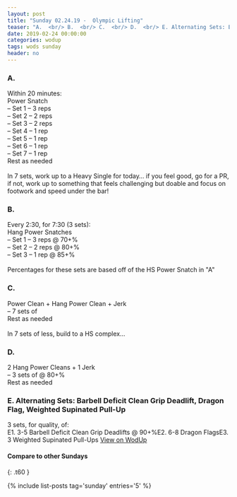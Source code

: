 ```yaml
---
layout: post
title: "Sunday 02.24.19 -  Olympic Lifting"
teaser: "A.  <br/> B.  <br/> C.  <br/> D.  <br/> E. Alternating Sets: Barbell Deficit Clean Grip Deadlift, Dragon Flag, Weighted Supinated Pull-Up"
date: 2019-02-24 00:00:00
categories: wodup
tags: wods sunday
header: no
---
```



<h3>A.  </h3>
Within 20 minutes:<br/>
Power Snatch<br/>– Set 1 – 3 reps <br/>– Set 2 – 2 reps <br/>– Set 3 – 2 reps <br/>– Set 4 – 1 rep <br/>– Set 5 – 1 rep <br/>– Set 6 – 1 rep <br/>– Set 7 – 1 rep <br/>Rest as needed<br/><br/>In 7 sets, work up to a Heavy Single for today… if you feel good, go for a PR, if not, work up to something that feels challenging but doable and focus on footwork and speed under the bar!
<h3>B.  </h3>
Every 2:30, for 7:30 (3 sets):<br/>Hang Power Snatches<br/>– Set 1 – 3 reps  @ 70+%<br/>– Set 2 – 2 reps  @ 80+%<br/>– Set 3 – 1 rep  @ 85+%<br/><br/>Percentages for these sets are based off of the HS Power Snatch in "A"
<h3>C.  </h3>
Power Clean + Hang Power Clean + Jerk<br/>– 7 sets of <br/>Rest as needed<br/><br/>In 7 sets of less, build to a HS complex…
<h3>D.  </h3>
2 Hang Power Cleans + 1 Jerk<br/>– 3 sets of  @ 80+%<br/>Rest as needed<br/>
<h3>E. Alternating Sets: Barbell Deficit Clean Grip Deadlift, Dragon Flag, Weighted Supinated Pull-Up</h3>
3 sets, for quality,  of:<br/>E1. 3-5 Barbell Deficit Clean Grip Deadlifts @ 90+%E2. 6-8 Dragon FlagsE3. 3 Weighted Supinated Pull-Ups
<a href="https://www.wodup.com/gyms/asphodel/wods/13525" target="blank">View on WodUp</a>


#### Compare to other Sundays
{: .t60 }

{% include list-posts tag='sunday' entries='5' %}